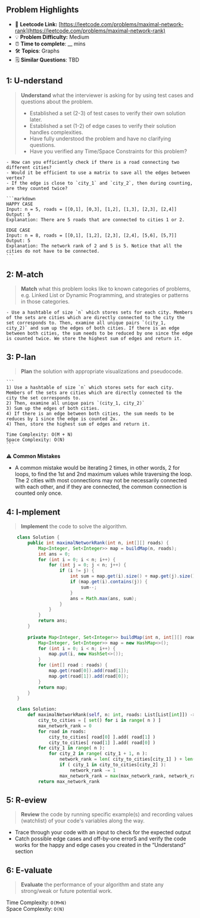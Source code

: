 ## Problem Highlights

* 🔗 **Leetcode Link:** [https://leetcode.com/problems/maximal-network-rank](https://leetcode.com/problems/maximal-network-rank)
* 💡 **Problem Difficulty:** Medium
* ⏰ **Time to complete**: __ mins
* 🛠️ **Topics**: Graphs
* 🗒️ **Similar Questions**: TBD

## 1: **U-nderstand**

> **Understand** what the interviewer is asking for by using test cases and questions about the problem.
> 
> - Established a set (2-3) of test cases to verify their own solution later.
> - Established a set (1-2) of edge cases to verify their solution handles complexities.
> - Have fully understood the problem and have no clarifying questions.
> - Have you verified any Time/Space Constraints for this problem?

    - How can you efficiently check if there is a road connecting two different cities?
    - Would it be efficient to use a matrix to save all the edges between vertex?
    - If the edge is close to `city_1` and `city_2`, then during counting, are they counted twice?
    
    ```markdown
    HAPPY CASE
    Input: n = 5, roads = [[0,1], [0,3], [1,2], [1,3], [2,3], [2,4]]
    Output: 5
    Explanation: There are 5 roads that are connected to cities 1 or 2. 
    
    EDGE CASE 
    Input: n = 8, roads = [[0,1], [1,2], [2,3], [2,4], [5,6], [5,7]]
    Output: 5
    Explanation: The network rank of 2 and 5 is 5. Notice that all the cities do not have to be connected.
    ```
    
## 2: M-atch

> **Match** what this problem looks like to known categories of problems, e.g. Linked List or Dynamic Programming, and strategies or patterns in those categories.

    - Use a hashtable of size `n` which stores sets for each city. Members of the sets are cities which are directly connected to the city the set corresponds to. Then, examine all unique pairs `(city_1, city_2)` and sum up the edges of both cities. If there is an edge between both cities, the sum needs to be reduced by one since the edge is counted twice. We store the highest sum of edges and return it.

## 3: P-lan

> **Plan** the solution with appropriate visualizations and pseudocode.
    
    ```
    1) Use a hashtable of size `n` which stores sets for each city. Members of the sets are cities which are directly connected to the city the set corresponds to.
    2) Then, examine all unique pairs `(city_1, city_2)`
    3) Sum up the edges of both cities.
    4) If there is an edge between both cities, the sum needs to be reduces by 1 since the edge is counted 2x.
    4) Then, store the highest sum of edges and return it.
    
    Time Complexity: O(M + N)
    Space Complexity: O(N)
    ```
    
⚠️ **Common Mistakes**

* A common mistake would be iterating 2 times, in other words, 2 for loops, to find the 1st and 2nd maximum values while traversing the loop.
The 2 cities with most connections may not be necessarily connected with each other, and if they are connected, the common connection is counted only once.

## 4: I-mplement

> **Implement** the code to solve the algorithm.

```java
    class Solution {
        public int maximalNetworkRank(int n, int[][] roads) {
            Map<Integer, Set<Integer>> map = buildMap(n, roads);
            int ans = 0;
            for (int i = 0; i < n; i++) {
                for (int j = 0; j < n; j++) {
                    if (i != j) {
                        int sum = map.get(i).size() + map.get(j).size();
                        if (map.get(i).contains(j)) {
                            sum--;
                        }
                        ans = Math.max(ans, sum);
                    }
                }
            }
            return ans;
        }
        
        private Map<Integer, Set<Integer>> buildMap(int n, int[][] roads) {
            Map<Integer, Set<Integer>> map = new HashMap<>();
            for (int i = 0; i < n; i++) {
                map.put(i, new HashSet<>());
            }
            for (int[] road : roads) {
                map.get(road[0]).add(road[1]);
                map.get(road[1]).add(road[0]);
            }
            return map;
        }
    }
```
    
```python
    class Solution:
        def maximalNetworkRank(self, n: int, roads: List[List[int]]) -> int:
            city_to_cities = [ set() for i in range( n ) ]
            max_network_rank = 0
            for road in roads:
                city_to_cities[ road[0] ].add( road[1] )
                city_to_cities[ road[1] ].add( road[0] )
            for city_1 in range( n ):
                for city_2 in range( city_1 + 1, n ):
                    network_rank = len( city_to_cities[city_1] ) + len( city_to_cities[city_2] )
                    if ( city_1 in city_to_cities[city_2] ):
                        network_rank -= 1
                    max_network_rank = max(max_network_rank, network_rank)
            return max_network_rank
```
    
## 5: R-eview

> **Review** the code by running specific example(s) and recording values (watchlist) of your code's variables along the way.

- Trace through your code with an input to check for the expected output
- Catch possible edge cases and off-by-one errorS and verify the code works for the happy and edge cases you created in the “Understand” section

    
## 6: E-valuate

> **Evaluate** the performance of your algorithm and state any strong/weak or future potential work.

Time Complexity: `O(M+N)`
<br>
Space Complexity: `O(N)`
